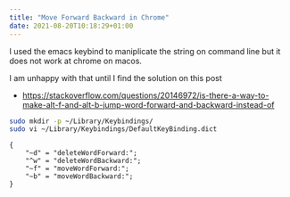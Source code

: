 ```yaml
---
title: "Move Forward Backward in Chrome"
date: 2021-08-20T10:18:29+01:00
---
```


I used the emacs keybind to maniplicate the string on command line but it does not work at chrome on macos.

I am unhappy with that until I find the solution on this post
- https://stackoverflow.com/questions/20146972/is-there-a-way-to-make-alt-f-and-alt-b-jump-word-forward-and-backward-instead-of

``` bash
sudo mkdir -p ~/Library/Keybindings/
sudo vi ~/Library/Keybindings/DefaultKeyBinding.dict
```

```
{
    "~d" = "deleteWordForward:";
    "^w" = "deleteWordBackward:";
    "~f" = "moveWordForward:";
    "~b" = "moveWordBackward:";
}
```


